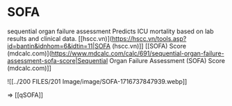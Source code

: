 # SOFA
sequential organ failure assessment
Predicts ICU mortality based on lab results and clinical data.
[[hscc.vn)](https://hscc.vn/tools.asp?id=bantin&idnhom=6&idtin=11|SOFA (hscc.vn)]]
[[SOFA) Score (mdcalc.com)](https://www.mdcalc.com/calc/691/sequential-organ-failure-assessment-sofa-score|Sequential Organ Failure Assessment (SOFA) Score (mdcalc.com)]]

![[../200 FILES/201 Image/image/SOFA-1716737847939.webp]]

=> [[qSOFA]]